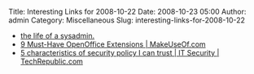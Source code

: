 Title: Interesting Links for 2008-10-22
Date: 2008-10-23 05:00
Author: admin
Category: Miscellaneous
Slug: interesting-links-for-2008-10-22

-   [the life of a sysadmin.][]
-   [9 Must-Have OpenOffice Extensions | MakeUseOf.com][]
-   [5 characteristics of security policy I can trust | IT Security |
    TechRepublic.com][]

  [the life of a sysadmin.]: http://saintaardvarkthecarpeted.com/blog/2008-10/thing_i_should_have_already_known_46394.html
  [9 Must-Have OpenOffice Extensions | MakeUseOf.com]: http://www.makeuseof.com/tag/9-must-have-openoffice-extensions/
  [5 characteristics of security policy I can trust | IT Security |
  TechRepublic.com]: http://blogs.techrepublic.com.com/security/?p=630
